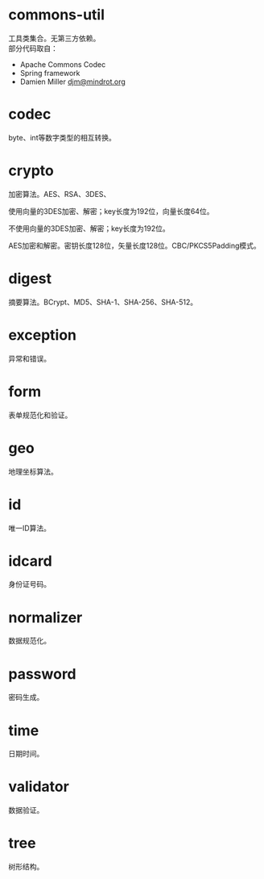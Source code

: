 # commons-util
工具类集合。无第三方依赖。  
部分代码取自：
- Apache Commons Codec
- Spring framework
- Damien Miller <djm@mindrot.org>

# codec
byte、int等数字类型的相互转换。

# crypto
加密算法。AES、RSA、3DES、

使用向量的3DES加密、解密；key长度为192位，向量长度64位。

不使用向量的3DES加密、解密；key长度为192位。

AES加密和解密。密钥长度128位，矢量长度128位。CBC/PKCS5Padding模式。

# digest
摘要算法。BCrypt、MD5、SHA-1、SHA-256、SHA-512。

# exception
异常和错误。

# form
表单规范化和验证。

# geo
地理坐标算法。

# id
唯一ID算法。

# idcard
身份证号码。

# normalizer
数据规范化。

# password
密码生成。

# time
日期时间。

# validator
数据验证。

# tree
树形结构。
